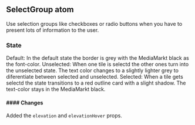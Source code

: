 ## SelectGroup atom

Use selection groups like checkboxes or radio buttons when you have to present lots of information to the user.

### State

Default: In the default state the border is grey with the MediaMarkt black as the font-color.
Unselected: When one tile is selectd the other ones turn into the unselected state. The text color changes to a slightly lighter grey to diferentiate between selected and unselected.
Selected: When a tile gets selectd the state transitions to a red outline card with a slight shadow. The text-color stays in the MediaMarkt black.

#### #### Changes

Added the `elevation` and `elevationHover` props.

